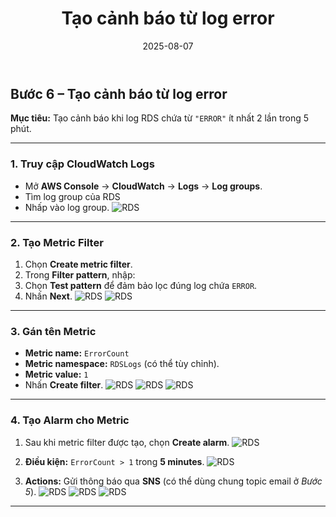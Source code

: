 ﻿---
title : "Tạo cảnh báo từ log error"
date: 2025-08-07
weight : 5 
chapter : false
pre : " <b> 2.2 </b> "
---



## Bước 6 – Tạo cảnh báo từ log error

**Mục tiêu:** Tạo cảnh báo khi log RDS chứa từ `"ERROR"` ít nhất 2 lần trong 5 phút.

---

### 1. Truy cập CloudWatch Logs
- Mở **AWS Console** → **CloudWatch** → **Logs** → **Log groups**.
- Tìm log group của RDS
- Nhấp vào log group.
   ![RDS](https://github.com/TuananhHZ/Aws_Whorkshop.git/images/1.monitoring/1.3/1.3.1.png)
   
---

### 2. Tạo Metric Filter
1. Chọn **Create metric filter**.
2. Trong **Filter pattern**, nhập:
3. Chọn **Test pattern** để đảm bảo lọc đúng log chứa `ERROR`.
4. Nhấn **Next**.
   ![RDS](https://github.com/TuananhHZ/Aws_Whorkshop.git/images/1.monitoring/1.3/1.3.2.png)
   ![RDS](https://github.com/TuananhHZ/Aws_Whorkshop.git/images/1.monitoring/1.3/1.3.3.png)

---

### 3. Gán tên Metric
- **Metric name:** `ErrorCount`
- **Metric namespace:** `RDSLogs` (có thể tùy chỉnh).
- **Metric value:** `1`
- Nhấn **Create filter**.
   ![RDS](https://github.com/TuananhHZ/Aws_Whorkshop.git/images/1.monitoring/1.3/1.3.4.png)
   ![RDS](https://github.com/TuananhHZ/Aws_Whorkshop.git/images/1.monitoring/1.3/1.3.5.png)
   ![RDS](https://github.com/TuananhHZ/Aws_Whorkshop.git/images/1.monitoring/1.3/1.3.6.png)
---

### 4. Tạo Alarm cho Metric
1. Sau khi metric filter được tạo, chọn **Create alarm**.
   ![RDS](https://github.com/TuananhHZ/Aws_Whorkshop.git/images/2.alerting/2.2/2.2.1.png)

2. **Điều kiện:** `ErrorCount > 1` trong **5 minutes**.
   ![RDS](https://github.com/TuananhHZ/Aws_Whorkshop.git/images/2.alerting/2.2/2.2.2.png)

3. **Actions:** Gửi thông báo qua **SNS** (có thể dùng chung topic email ở *Bước 5*).
   ![RDS](https://github.com/TuananhHZ/Aws_Whorkshop.git/images/2.alerting/2.2/2.2.3.png)
   ![RDS](https://github.com/TuananhHZ/Aws_Whorkshop.git/images/2.alerting/2.2/2.2.4.png)
   ![RDS](https://github.com/TuananhHZ/Aws_Whorkshop.git/images/2.alerting/2.2/2.2.5.png)
   

---
